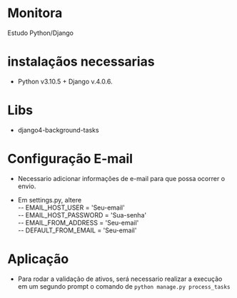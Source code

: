 # Monitora
Estudo Python/Django


# instalaçãos necessarias
- Python v3.10.5 + Django v.4.0.6.

# Libs
- django4-background-tasks


# Configuração E-mail
- Necessario adicionar informações de e-mail para que possa ocorrer o envio.

- Em settings.py, altere <br />
-- EMAIL_HOST_USER = 'Seu-email' <br />
-- EMAIL_HOST_PASSWORD = 'Sua-senha' <br />
-- EMAIL_FROM_ADDRESS = 'Seu-email' <br />
-- DEFAULT_FROM_EMAIL = 'Seu-email' <br />

# Aplicação
- Para rodar a validação de ativos, será necessario realizar a execução em um segundo prompt o comando de ``python manage.py process_tasks``
